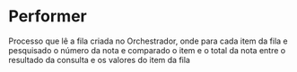 # Performer
Processo que lê a fila criada no Orchestrador, onde para cada item da fila e pesquisado o número da nota e comparado o item e o total da nota entre o resultado da consulta e os valores do item da fila
